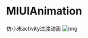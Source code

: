 # MIUIAnimation
仿小米activity过渡动画
![img](https://github.com/ThinkJarvis/MIUIAnimation/blob/master/app/src/main/res/mipmap-xxhdpi/miui.gif)

